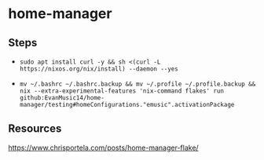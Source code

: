 # home-manager

## Steps
- `sudo apt install curl -y && sh <(curl -L https://nixos.org/nix/install) --daemon --yes`

- `mv ~/.bashrc ~/.bashrc.backup && mv ~/.profile ~/.profile.backup && nix --extra-experimental-features 'nix-command flakes' run github:EvanMusic14/home-manager/testing#homeConfigurations."emusic".activationPackage`

## Resources
https://www.chrisportela.com/posts/home-manager-flake/
